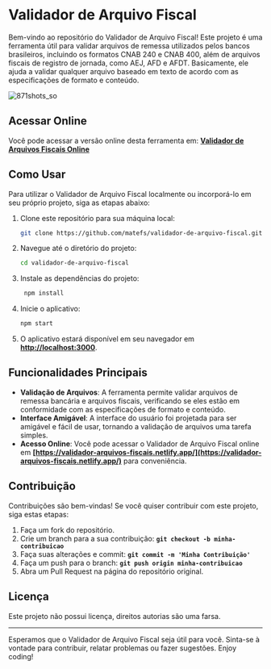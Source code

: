  
# **Validador de Arquivo Fiscal**

Bem-vindo ao repositório do Validador de Arquivo Fiscal! Este projeto é uma ferramenta útil para validar arquivos de remessa utilizados pelos bancos brasileiros, incluindo os formatos CNAB 240 e CNAB 400, além de arquivos fiscais de registro de jornada, como AEJ, AFD e AFDT. Basicamente, ele ajuda a validar qualquer arquivo baseado em texto de acordo com as especificações de formato e conteúdo.

 ![871shots_so](https://github.com/matefs/validador-de-arquivo-fiscal/assets/30128774/7196d2a2-9055-4657-a071-74c58d7a138e)


## **Acessar Online**

Você pode acessar a versão online desta ferramenta em: **[Validador de Arquivos Fiscais Online](https://validador-arquivos-fiscais.netlify.app/)**

## **Como Usar**

Para utilizar o Validador de Arquivo Fiscal localmente ou incorporá-lo em seu próprio projeto, siga as etapas abaixo:

1. Clone este repositório para sua máquina local:
    
    ```bash
    git clone https://github.com/matefs/validador-de-arquivo-fiscal.git
    ```
    
2. Navegue até o diretório do projeto:
    
    ```bash
    cd validador-de-arquivo-fiscal 
    ```
    
3. Instale as dependências do projeto:
    
    ```bash
     npm install
    ```
    
4. Inicie o aplicativo:
    
    ```bash
    npm start 
    ```
    
5. O aplicativo estará disponível em seu navegador em **[http://localhost:3000](http://localhost:3000/)**.

## **Funcionalidades Principais**

- **Validação de Arquivos**: A ferramenta permite validar arquivos de remessa bancária e arquivos fiscais, verificando se eles estão em conformidade com as especificações de formato e conteúdo.
- **Interface Amigável**: A interface do usuário foi projetada para ser amigável e fácil de usar, tornando a validação de arquivos uma tarefa simples.
- **Acesso Online**: Você pode acessar o Validador de Arquivo Fiscal online em **[https://validador-arquivos-fiscais.netlify.app/](https://validador-arquivos-fiscais.netlify.app/)** para conveniência.

## **Contribuição**

Contribuições são bem-vindas! Se você quiser contribuir com este projeto, siga estas etapas:

1. Faça um fork do repositório.
2. Crie um branch para a sua contribuição: **`git checkout -b minha-contribuicao`**
3. Faça suas alterações e commit: **`git commit -m 'Minha Contribuição'`**
4. Faça um push para o branch: **`git push origin minha-contribuicao`**
5. Abra um Pull Request na página do repositório original.

## **Licença**

Este projeto não possui licença, direitos autorias são uma farsa. 

---

Esperamos que o Validador de Arquivo Fiscal seja útil para você. Sinta-se à vontade para contribuir, relatar problemas ou fazer sugestões. Enjoy coding!
